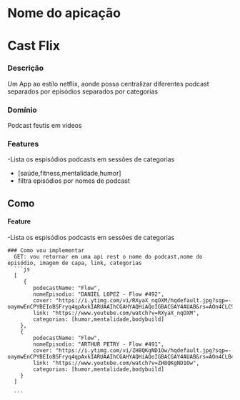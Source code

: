 # Nome do apicação 
# Cast Flix

### Descrição 
Um App ao estílo netflix, aonde possa centralizar diferentes podcast separados por episódios separados por categorias

### Domínio
Podcast feutis em vídeos

### Features

-Lista os espisódios podcasts em sessões de categorias
  - [saúde,fitness,mentalidade,humor]
  - filtra episódios por nomes de podcast

  ## Como
   #### Feature
  -Lista os espisódios podcasts em sessões de categorias
    
    ### Como vou implementar
      GET: vou retornar em uma api rest o nome do podcast,nome do episódio, imagem de capa, link, categorias
      ```js
      [
         {
            podecastName: "Flow",
            nomeEpisodio: "DANIEL LOPEZ - Flow #492",
            cover: "https://i.ytimg.com/vi/RXyaX_nqOXM/hqdefault.jpg?sqp=-oaymwEnCPYBEIoBSFryq4qpAxkIARUAAIhCGAHYAQHiAQoIGBACGAY4AUAB&rs=AOn4CLC9XZ7gx0UdudTZWn2rv7nCYfQ6dg",
            link: "https://www.youtube.com/watch?v=RXyaX_nqOXM",
            categorias: [humor,mentalidade,bodybuild]
        },
        {
            podecastName: "Flow",
            nomeEpisodio: "ARTHUR PETRY - Flow #491",
            cover: "https://i.ytimg.com/vi/ZH8QKgND1Ow/hqdefault.jpg?sqp=-oaymwEnCPYBEIoBSFryq4qpAxkIARUAAIhCGAHYAQHiAQoIGBACGAY4AUAB&rs=AOn4CLB4dp0GWRlHFErAm1dagaxFMMyfRA",
            link: "https://www.youtube.com/watch?v=ZH8QKgND1Ow",
            categorias: [humor,mentalidade,bodybuild]
        }
      ]
       
      ```
        
     

